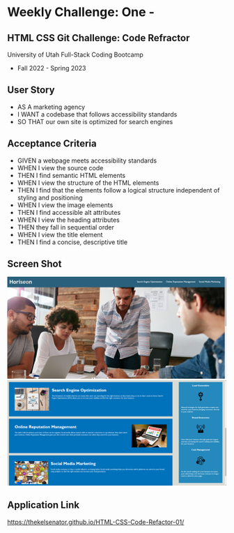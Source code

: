 # Weekly Challenge: One -

## HTML CSS Git Challenge: Code Refractor

University of Utah
Full-Stack Coding Bootcamp

- Fall 2022 - Spring 2023

## User Story

- AS A marketing agency
- I WANT a codebase that follows accessibility standards
- SO THAT our own site is optimized for search engines

## Acceptance Criteria

- GIVEN a webpage meets accessibility standards
- WHEN I view the source code
- THEN I find semantic HTML elements
- WHEN I view the structure of the HTML elements
- THEN I find that the elements follow a logical structure independent of styling and positioning
- WHEN I view the image elements
- THEN I find accessible alt attributes
- WHEN I view the heading attributes
- THEN they fall in sequential order
- WHEN I view the title element
- THEN I find a concise, descriptive title

## Screen Shot

![alt_img](./assets/images/Challenge-One-1.png)
![alt_img](./assets/images/Challenge-One-2.png)

## Application Link

https://thekelsenator.github.io/HTML-CSS-Code-Refactor-01/
